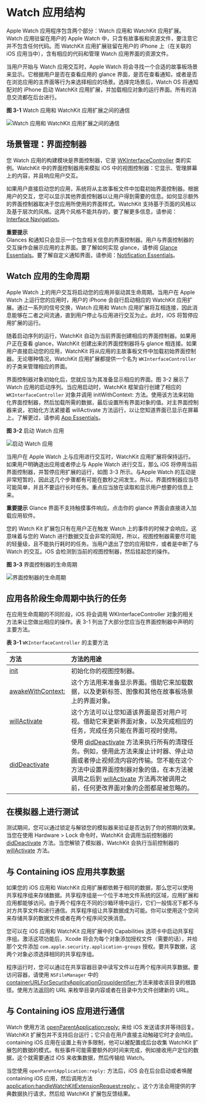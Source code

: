 # Watch 应用结构

Apple Watch 应用程序包含两个部分：Watch 应用和 WatchKit 应用扩展。Watch 应用驻留在用户的 Apple Watch 中，只含有故事板和资源文件，要注意它并不包含任何代码。而 WatchKit 应用扩展驻留在用户的 iPhone 上（在关联的 iOS 应用当中），含有相应的代码和管理 Watch 应用界面的资源文件。

当用户开始与 Watch 应用交互时，Apple Watch 将会寻找一个合适的故事板场景来显示。它根据用户是否在查看应用的 glance 界面，是否在查看通知，或者是否在浏览应用的主界面等行为来选择相应的场景。选择完场景后，Watch OS 将通知配对的 iPhone 启动 WatchKit 应用扩展，并加载相应对象的运行界面。所有的消息交流都在后台进行。

**图 3-1** Watch 应用和 WatchKit 应用扩展之间的通信

![Watch 应用和 WatchKit 应用扩展之间的通信](../images/app_communication_2x.png)  

## 场景管理：界面控制器

您 Watch 应用的构建模块是界面控制器，它是 [WKInterfaceController](https://developer.apple.com/library/prerelease/ios/documentation/WatchKit/Reference/WKInterfaceController_class/index.html#//apple_ref/occ/cl/WKInterfaceController) 类的实例。WatchKit 中的界面控制器用来模拟 iOS 中的视图控制器：它显示、管理屏幕上的内容，并且响应用户交互。

如果用户直接启动您的应用，系统将从主故事板文件中加载初始界面控制器。根据用户的交互，您可以显示其他界面控制器以让用户得到需要的信息。如何显示额外的界面控制器取决于您应用所使用的界面样式。WatchKit 支持基于页面的风格以及基于层次的风格。这两个风格不能共存的，要了解更多信息，请参阅：[Interface Navigation](../watchKit-apps/interface-navigation.md)。

>
**重要提示**   
Glances 和通知只会显示一个包含相关信息的界面控制器。用户与界面控制器的交互操作会展示应用的主界面。要了解如何实现 glance，请参阅 [Glance Essentials](../glances/glance-essentials.md)。要了解自定义通知界面，请参阅：[Notification Essentials](../notifications/notification-essentials.md)。

## Watch 应用的生命周期

Apple Watch 上的用户交互将启动您的应用并驱动其生命周期。当用户在 Apple Watch 上运行您的应用时，用户的 iPhone 会自行启动相应的 WatchKit 应用扩展。通过一系列的信号交换，Watch 应用和 Watch 应用扩展将互相连接，因此消息能够在二者之间流通，直到用户停止与应用进行交互为止。此时，iOS 将暂停应用扩展的运行。

随着启动序列的运行，WatchKit 自动为当前界面创建相应的界面控制器。如果用户正在查看 glance，WatchKit 创建出来的界面控制器将与 glance 相连接。如果用户直接启动您的应用，WatchKit 将从应用的主故事板文件中加载初始界面控制器。无论哪种情况，WatchKit 应用扩展都提供一个名为 `WKInterfaceController` 的子类来管理相应的界面。

界面控制器对象初始化后，您就应当为其准备显示相应的界面。图 3-2 展示了 Watch 应用的启动序列。当应用启动时，WatchKit 框架自行创建了相应的 `WKInterfaceController` 对象并调用 initWithContext: 方法。使用该方法来初始化界面控制器，然后加载所需的数据，最后设置所有界面对象的值。对主界面控制器来说，初始化方法紧接着 willActivate 方法运行，以让您知道界面已显示在屏幕上。了解更过，请参阅 [App Essentials](../watchKit-apps/ui-essentials.md)。

**图 3-2** 启动 Watch 应用

![启动 Watch 应用](../images/launch_cycle_2x.png)  

当用户在 Apple Watch 上与应用进行交互时，WatchKit 应用扩展将保持运行。如果用户明确退出应用或者停止与 Apple Watch 进行交互，那么 iOS 将停用当前界面控制器，并暂停应用扩展的运行，如图 3-3 所示。与Apple Watch 的互动是非常短暂的，因此这几个步骤都有可能在数秒之间发生。所以，界面控制器应当尽可能简单，并且不要运行长时任务。重点应当放在读取和显示用户想要的信息上来。

>
**重要提示**
Glance 界面不支持触摸事件响应。点击你的 glance 界面会直接进入加载应用软件。

您的 Watch Kit 扩展包只有在用户正在触发 Watch 上的事件的时候才会响应。这意味着与您的 Watch 进行数据交互会非常的简短，所以，视图控制器需要尽可能的轻量级，且不能执行耗时的任务。当用户退出了您的应用软件，或者是中断了与 Watch 的交互。iOS 会检测到当前的视图控制器，然后挂起您的操作。

**图 3-3** 界面控制器的生命周期  

![界面控制器的生命周期](../images/watch_app_lifecycle_simple_2x.png)   

## 应用各阶段生命周期中执行的任务

在应用生命周期的不同阶段，iOS 将会调用 WKInterfaceController 对象的相关方法来让您做出相应的操作。表 3-1 列出了大部分您应当在界面控制器中声明的主要方法。


**表 3-1** `WKInterfaceController` 的主要方法   

方法 | 方法的用途
:----------- | :-----------
[init](https://developer.apple.com/library/prerelease/ios/documentation/WatchKit/Reference/WKInterfaceController_class/index.html#//apple_ref/occ/instm/WKInterfaceController/init)         | 初始化你的视图控制器。       
[awakeWithContext:](https://developer.apple.com/library/prerelease/ios/documentation/WatchKit/Reference/WKInterfaceController_class/index.html#//apple_ref/occ/instm/WKInterfaceController/awakeWithContext:)         | 这个方法用来准备显示界面。借助它来加载数据，以及更新标签、图像和其他在故事板场景上的界面对象。        
[willActivate](https://developer.apple.com/library/prerelease/ios/documentation/WatchKit/Reference/WKInterfaceController_class/index.html#//apple_ref/occ/instm/WKInterfaceController/willActivate)         | 这个方法可以让您知道该界面是否对用户可视。借助它来更新界面对象，以及完成相应的任务，完成任务只能在界面可视时使用。
[didDeactivate](https://developer.apple.com/library/prerelease/ios/documentation/WatchKit/Reference/WKInterfaceController_class/index.html#//apple_ref/occ/instm/WKInterfaceController/didDeactivate)         | 使用 [didDeactivate](https://developer.apple.com/library/prerelease/ios/documentation/WatchKit/Reference/WKInterfaceController_class/index.html#//apple_ref/occ/instm/WKInterfaceController/didDeactivate) 方法来执行所有的清理任务。例如，使用此方法来废止计时器、停止动画或者停止视频流内容的传输。您不能在这个方法中设置界面控制器对象的值，在本方法被调用之后到 [willActivate](https://developer.apple.com/library/prerelease/ios/documentation/WatchKit/Reference/WKInterfaceController_class/index.html#//apple_ref/occ/instm/WKInterfaceController/willActivate) 方法再次被调用之前，任何更改界面对象的企图都是被忽略的。 


## 在模拟器上进行测试

测试期间，您可以通过锁定与解锁您的模拟器来验证是否达到了你的预期的效果。当您在使用 Hardware > Lock 命令时，WatchKit 会调用当前控制器的 [didDeactivate](https://developer.apple.com/library/prerelease/ios/documentation/WatchKit/Reference/WKInterfaceController_class/index.html#//apple_ref/occ/instm/WKInterfaceController/didDeactivate) 方法。当您解锁了模拟器，WatchKit 会执行当前控制器的 [willActivate](https://developer.apple.com/library/prerelease/ios/documentation/WatchKit/Reference/WKInterfaceController_class/index.html#//apple_ref/occ/instm/WKInterfaceController/willActivate) 方法。  

## 与 Containing iOS 应用共享数据

如果您的 iOS 应用和 WatchKit 应用扩展都依赖于相同的数据，那么您可以使用共享程序组来存储数据。共享程序组是一个位于本地文件系统的区域，应用扩展和应用都能够访问。由于两个程序在不同的沙箱环境中运行，它们一般情况下都不与对方共享文件和进行通信。共享程序组让共享数据成为可能。你可以使用这个空间来存储共享的数据文件或者在两个程序间交换消息。

您可以在 iOS 应用和 WatchKit 应用扩展中的 Capabilities 选项卡中启动共享程序组。激活这项功能后，Xcode 将会为每个对象添加授权文件（需要的话），并给那个文件添加 `com.apple.security.application-groups` 授权。要共享数据，这两个对象必须选择相同的共享程序组。

程序运行时，您可以通过在共享容器目录中读写文件以在两个程序间共享数据。要访问容器，请使用 `NSFileManager` 中的 [containerURLForSecurityApplicationGroupIdentifier:](https://developer.apple.com/library/prerelease/ios/documentation/Cocoa/Reference/Foundation/Classes/NSFileManager_Class/index.html#//apple_ref/occ/instm/NSFileManager/containerURLForSecurityApplicationGroupIdentifier:)方法来接收该目录的根路径。使用方法返回的 URL 来枚举目录内容或者在目录中为文件创建新的 URL。

## 与 Containing iOS 应用进行通信

Watch 使用方法 [openParentApplication:reply:](https://developer.apple.com/library/prerelease/ios/documentation/WatchKit/Reference/WKInterfaceController_class/index.html#//apple_ref/occ/clm/WKInterfaceController/openParentApplication:reply:) 来给 iOS 发送请求并等待回复。WatchKit 扩展包并不支持后台运行；它只会在用户直接主动触碰它时才会响应。containing iOS 应用在设置上有许多限制，他可以被配置成后台收集 WatchKit 扩展包的数据的模式。有些事件可能需要额外的时间来完成，例如接收用户定位的数据，这个就需要通过 iOS 来收集数据，然后传输给 Watch。  

当您使用 `openParentApplication:reply:` 方法后，iOS 会在后台启动或者唤醒 containing iOS 应用，然后调用方法 [application:handleWatchKitExtensionRequest:reply:](https://developer.apple.com/library/prerelease/ios/documentation/UIKit/Reference/UIApplicationDelegate_Protocol/index.html#//apple_ref/occ/intfm/UIApplicationDelegate/application:handleWatchKitExtensionRequest:reply:) 。这个方法会用提供的字典数据执行请求，然后给 WatchKit 扩展包反馈结果。